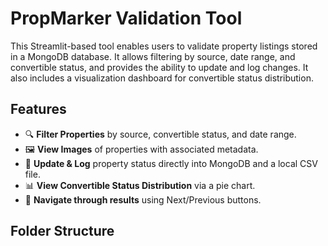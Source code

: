 # PropMarker Validation Tool

This Streamlit-based tool enables users to validate property listings stored in a MongoDB database. It allows filtering by source, date range, and convertible status, and provides the ability to update and log changes. It also includes a visualization dashboard for convertible status distribution.

## Features

- 🔍 **Filter Properties** by source, convertible status, and date range.
- 🖼️ **View Images** of properties with associated metadata.
- 📝 **Update & Log** property status directly into MongoDB and a local CSV file.
- 📊 **View Convertible Status Distribution** via a pie chart.
- 🔁 **Navigate through results** using Next/Previous buttons.

## Folder Structure

